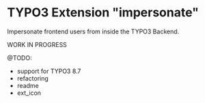# TYPO3 Extension "impersonate"
Impersonate frontend users from inside the TYPO3 Backend.

WORK IN PROGRESS

@TODO:
- support for TYPO3 8.7
- refactoring
- readme
- ext_icon